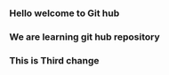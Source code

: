 ### Hello welcome to Git hub ###

### We are learning git hub repository ###

### This is Third change ###